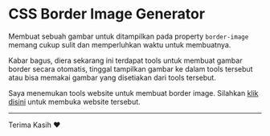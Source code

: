 # CSS Border Image Generator

Membuat sebuah gambar untuk ditampilkan pada property `border-image` memang cukup sulit dan memperluhkan waktu untuk membuatnya.

Kabar bagus, diera sekarang ini terdapat tools untuk membuat gambar border secara otomatis, tinggal tampilkan gambar ke dalam tools tersebut atau bisa memakai gambar yang disetiakan dari tools tersebut.

Saya menemukan tools website untuk membuat border image. Silahkan [klik disini](https://developer.mozilla.org/en-US/docs/Web/CSS/CSS_Background_and_Borders/Border-image_generator) untuk membuka website tersebut.

<hr>

Terima Kasih :heart: